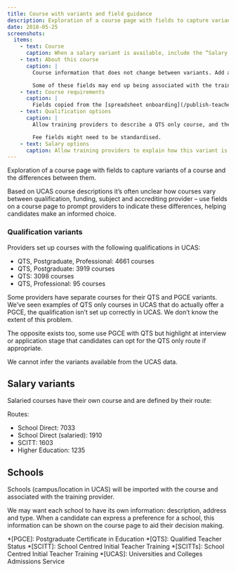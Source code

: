 ```yaml
---
title: Course with variants and field guidance
description: Exploration of a course page with fields to capture variants of a course and the differences between them.
date: 2018-05-25
screenshots:
  items:
    - text: Course
      caption: When a salary variant is available, include the “Salary options” field. Use these fields to explain how this variant is different – eg more time in school, limited places, more experience needed.
    - text: About this course
      caption: |
        Course information that does not change between variants. Add a specific field to indicate how this course differs from other subjects offered by the same provider.

        Some of these fields may end up being associated with the training provider or some sort of default course detail so they can be easily shared across courses.
    - text: Course requirements
      caption: |
        Fields copied from the [spreadsheet onboarding](/publish-teacher-training-courses/original-onboarding). These may also be shared between courses.
    - text: Qualification options
      caption: |
        Allow training providers to describe a QTS only course, and then point out the differences in a PGCE with QTS course. A key difference is the fee which can be noted separately.

        Fee fields might need to be standardised.
    - text: Salary options
      caption: Allow training providers to explain how this variant is different – eg more time in school, limited places, more experience needed. Note the salary provided – this is important for comparison with fees and financial support such as bursaries and scholarships.
---
```


Exploration of a course page with fields to capture variants of a course and the differences between them.

Based on UCAS course descriptions it’s often unclear how courses vary between qualification, funding, subject and accrediting provider – use fields on a course page to prompt providers to indicate these differences, helping candidates make an informed choice.

### Qualification variants

Providers set up courses with the following qualifications in UCAS:

- QTS, Postgraduate, Professional: 4661 courses
- QTS, Postgraduate: 3919 courses
- QTS: 3098 courses
- QTS, Professional: 95 courses

Some providers have separate courses for their QTS and PGCE variants. We’ve seen examples of QTS only courses in UCAS that do actually offer a PGCE, the qualification isn’t set up correctly in UCAS. We don’t know the extent of this problem.

The opposite exists too, some use PGCE with QTS but highlight at interview or application stage that candidates can opt for the QTS only route if appropriate.

We cannot infer the variants available from the UCAS data.

## Salary variants

Salaried courses have their own course and are defined by their route:

Routes:

- School Direct: 7033
- School Direct (salaried): 1910
- SCITT: 1603
- Higher Education: 1235

## Schools

Schools (campus/location in UCAS) will be imported with the course and associated with the training provider.

We may want each school to have its own information: description, address and type. When a candidate can express a preference for a school, this information can be shown on the course page to aid their decision making.

*[PGCE]: Postgraduate Certificate in Education
*[QTS]: Qualified Teacher Status
*[SCITT]: School Centred Initial Teacher Training
*[SCITTs]: School Centred Initial Teacher Training
*[UCAS]: Universities and Colleges Admissions Service

